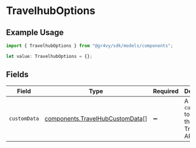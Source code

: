 # TravelhubOptions

## Example Usage

```typescript
import { TravelhubOptions } from "@gr4vy/sdk/models/components";

let value: TravelhubOptions = {};
```

## Fields

| Field                                                                              | Type                                                                               | Required                                                                           | Description                                                                        |
| ---------------------------------------------------------------------------------- | ---------------------------------------------------------------------------------- | ---------------------------------------------------------------------------------- | ---------------------------------------------------------------------------------- |
| `customData`                                                                       | [components.TravelHubCustomData](../../models/components/travelhubcustomdata.md)[] | :heavy_minus_sign:                                                                 | A list of `customData` to pass to the TravelHub API.                               |